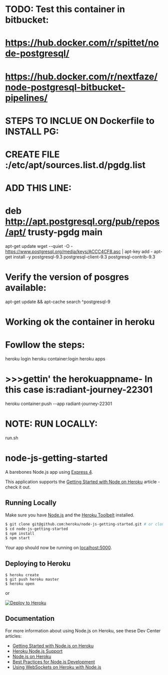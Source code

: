 # TODO: Test this container in bitbucket:
# https://hub.docker.com/r/spittet/node-postgresql/
# https://hub.docker.com/r/nextfaze/node-postgresql-bitbucket-pipelines/
#  
# STEPS TO INCLUE ON Dockerfile to INSTALL PG:
# CREATE FILE :/etc/apt/sources.list.d/pgdg.list
# ADD THIS LINE:
# deb http://apt.postgresql.org/pub/repos/apt/ trusty-pgdg main
apt-get update
wget --quiet -O - https://www.postgresql.org/media/keys/ACCC4CF8.asc | apt-key add -
apt-get install -y postgresql-9.3 postgresql-client-9.3 postgresql-contrib-9.3
# Verify the version of posgres available:
apt-get update && apt-cache search ^postgresql-9
# Working ok the container in heroku 
# Fowllow the steps:
heroku login
heroku container:login
heroku apps
# >>>gettin' the herokuappname- In this case is:radiant-journey-22301
heroku container:push --app radiant-journey-22301
# NOTE: RUN LOCALLY:
run.sh




# node-js-getting-started

A barebones Node.js app using [Express 4](http://expressjs.com/).

This application supports the [Getting Started with Node on Heroku](https://devcenter.heroku.com/articles/getting-started-with-nodejs) article - check it out.

## Running Locally

Make sure you have [Node.js](http://nodejs.org/) and the [Heroku Toolbelt](https://toolbelt.heroku.com/) installed.

```sh
$ git clone git@github.com:heroku/node-js-getting-started.git # or clone your own fork
$ cd node-js-getting-started
$ npm install
$ npm start
```

Your app should now be running on [localhost:5000](http://localhost:5000/).

## Deploying to Heroku

```
$ heroku create
$ git push heroku master
$ heroku open
```
or

[![Deploy to Heroku](https://www.herokucdn.com/deploy/button.png)](https://heroku.com/deploy)

## Documentation

For more information about using Node.js on Heroku, see these Dev Center articles:

- [Getting Started with Node.js on Heroku](https://devcenter.heroku.com/articles/getting-started-with-nodejs)
- [Heroku Node.js Support](https://devcenter.heroku.com/articles/nodejs-support)
- [Node.js on Heroku](https://devcenter.heroku.com/categories/nodejs)
- [Best Practices for Node.js Development](https://devcenter.heroku.com/articles/node-best-practices)
- [Using WebSockets on Heroku with Node.js](https://devcenter.heroku.com/articles/node-websockets)
